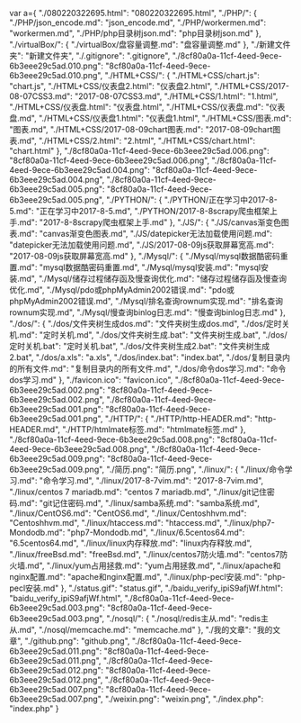 var a={
  "./080220322695.html": "080220322695.html", 
  "./PHP/": {
    "./PHP/json_encode.md": "json_encode.md", 
    "./PHP/workermen.md": "workermen.md", 
    "./PHP/php目录树json.md": "php目录树json.md"
  }, 
  "./virtualBox/": {
    "./virtualBox/盘容量调整.md": "盘容量调整.md"
  }, 
  "./新建文件夹": "新建文件夹", 
  "./.gitignore": ".gitignore", 
  "./8cf80a0a-11cf-4eed-9ece-6b3eee29c5ad.010.png": "8cf80a0a-11cf-4eed-9ece-6b3eee29c5ad.010.png", 
  "./HTML+CSS/": {
    "./HTML+CSS/chart.js": "chart.js", 
    "./HTML+CSS/仪表盘2.html": "仪表盘2.html", 
    "./HTML+CSS/2017-08-07CSS3.md": "2017-08-07CSS3.md", 
    "./HTML+CSS/1.html": "1.html", 
    "./HTML+CSS/仪表盘.html": "仪表盘.html", 
    "./HTML+CSS/仪表盘.md": "仪表盘.md", 
    "./HTML+CSS/仪表盘1.html": "仪表盘1.html", 
    "./HTML+CSS/图表.md": "图表.md", 
    "./HTML+CSS/2017-08-09chart图表.md": "2017-08-09chart图表.md", 
    "./HTML+CSS/2.html": "2.html", 
    "./HTML+CSS/chart.html": "chart.html"
  }, 
  "./8cf80a0a-11cf-4eed-9ece-6b3eee29c5ad.006.png": "8cf80a0a-11cf-4eed-9ece-6b3eee29c5ad.006.png", 
  "./8cf80a0a-11cf-4eed-9ece-6b3eee29c5ad.004.png": "8cf80a0a-11cf-4eed-9ece-6b3eee29c5ad.004.png", 
  "./8cf80a0a-11cf-4eed-9ece-6b3eee29c5ad.005.png": "8cf80a0a-11cf-4eed-9ece-6b3eee29c5ad.005.png", 
  "./PYTHON/": {
    "./PYTHON/正在学习中2017-8-5.md": "正在学习中2017-8-5.md", 
    "./PYTHON/2017-8-8scrapy爬虫框架上手.md": "2017-8-8scrapy爬虫框架上手.md"
  }, 
  "./JS/": {
    "./JS/canvas渐变色图表.md": "canvas渐变色图表.md", 
    "./JS/datepicker无法加载使用问题.md": "datepicker无法加载使用问题.md", 
    "./JS/2017-08-09js获取屏幕宽高.md": "2017-08-09js获取屏幕宽高.md"
  }, 
  "./Mysql/": {
    "./Mysql/mysql数据酷密码重置.md": "mysql数据酷密码重置.md", 
    "./Mysql/mysql安装.md": "mysql安装.md", 
    "./Mysql/储存过程储存函及慢查询优化.md": "储存过程储存函及慢查询优化.md", 
    "./Mysql/pdo或phpMyAdmin2002错误.md": "pdo或phpMyAdmin2002错误.md", 
    "./Mysql/排名查询rownum实现.md": "排名查询rownum实现.md", 
    "./Mysql/慢查询binlog日志.md": "慢查询binlog日志.md"
  }, 
  "./dos/": {
    "./dos/文件夹树生成dos.md": "文件夹树生成dos.md", 
    "./dos/定时关机.md": "定时关机.md", 
    "./dos/文件夹树生成.bat": "文件夹树生成.bat", 
    "./dos/定时关机.bat": "定时关机.bat", 
    "./dos/文件夹树生成2.bat": "文件夹树生成2.bat", 
    "./dos/a.xls": "a.xls", 
    "./dos/index.bat": "index.bat", 
    "./dos/复制目录内的所有文件.md": "复制目录内的所有文件.md", 
    "./dos/命令dos学习.md": "命令dos学习.md"
  }, 
  "./favicon.ico": "favicon.ico", 
  "./8cf80a0a-11cf-4eed-9ece-6b3eee29c5ad.002.png": "8cf80a0a-11cf-4eed-9ece-6b3eee29c5ad.002.png", 
  "./8cf80a0a-11cf-4eed-9ece-6b3eee29c5ad.001.png": "8cf80a0a-11cf-4eed-9ece-6b3eee29c5ad.001.png", 
  "./HTTP/": {
    "./HTTP/http-HEADER.md": "http-HEADER.md", 
    "./HTTP/htmlmate标签.md": "htmlmate标签.md"
  }, 
  "./8cf80a0a-11cf-4eed-9ece-6b3eee29c5ad.008.png": "8cf80a0a-11cf-4eed-9ece-6b3eee29c5ad.008.png", 
  "./8cf80a0a-11cf-4eed-9ece-6b3eee29c5ad.009.png": "8cf80a0a-11cf-4eed-9ece-6b3eee29c5ad.009.png", 
  "./简历.png": "简历.png", 
  "./linux/": {
    "./linux/命令学习.md": "命令学习.md", 
    "./linux/2017-8-7vim.md": "2017-8-7vim.md", 
    "./linux/centos 7 mariadb.md": "centos 7 mariadb.md", 
    "./linux/git记住密码.md": "git记住密码.md", 
    "./linux/samba系统.md": "samba系统.md", 
    "./linux/CentOS6.md": "CentOS6.md", 
    "./linux/Centoshhvm.md": "Centoshhvm.md", 
    "./linux/htaccess.md": "htaccess.md", 
    "./linux/php7-Mondodb.md": "php7-Mondodb.md", 
    "./linux/6.5centos64.md": "6.5centos64.md", 
    "./linux/linux内存释放.md": "linux内存释放.md", 
    "./linux/freeBsd.md": "freeBsd.md", 
    "./linux/centos7防火墙.md": "centos7防火墙.md", 
    "./linux/yum占用拯救.md": "yum占用拯救.md", 
    "./linux/apache和nginx配置.md": "apache和nginx配置.md", 
    "./linux/php-pecl安装.md": "php-pecl安装.md"
  }, 
  "./status.gif": "status.gif", 
  "./baidu_verify_ipiS9afjWf.html": "baidu_verify_ipiS9afjWf.html", 
  "./8cf80a0a-11cf-4eed-9ece-6b3eee29c5ad.003.png": "8cf80a0a-11cf-4eed-9ece-6b3eee29c5ad.003.png", 
  "./nosql/": {
    "./nosql/redis主从.md": "redis主从.md", 
    "./nosql/memcache.md": "memcache.md"
  }, 
  "./我的文章": "我的文章", 
  "./github.png": "github.png", 
  "./8cf80a0a-11cf-4eed-9ece-6b3eee29c5ad.011.png": "8cf80a0a-11cf-4eed-9ece-6b3eee29c5ad.011.png", 
  "./8cf80a0a-11cf-4eed-9ece-6b3eee29c5ad.012.png": "8cf80a0a-11cf-4eed-9ece-6b3eee29c5ad.012.png", 
  "./8cf80a0a-11cf-4eed-9ece-6b3eee29c5ad.007.png": "8cf80a0a-11cf-4eed-9ece-6b3eee29c5ad.007.png", 
  "./weixin.png": "weixin.png", 
  "./index.php": "index.php"
}